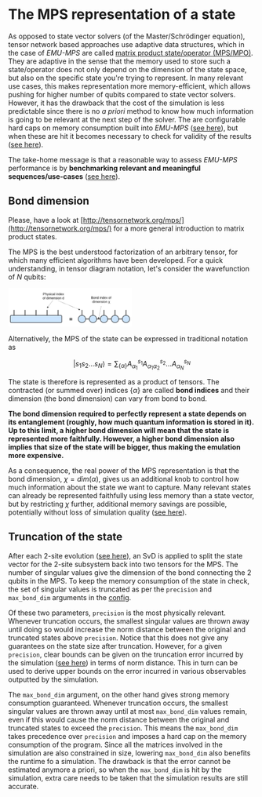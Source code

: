 # The MPS representation of a state
As opposed to state vector solvers (of the Master/Schrödinger equation), tensor network based approaches use adaptive data structures, which in the case of _EMU-MPS_ are called [matrix product state/operator (MPS/MPO)](http://tensornetwork.org/mps/). They are adaptive in the sense that the memory used to store such a state/operator does not only depend on the dimension of the state space, but also on the specific state you're trying to represent. In many relevant use cases, this makes representation more memory-efficient, which allows pushing for higher number of qubits compared to state vector solvers. However, it has the drawback that the cost of the simulation is less predictable since there is no _a priori_ method to know how much information is going to be relevant at the next step of the solver. The are configurable hard caps on memory consumption built into _EMU-MPS_ ([see here](../resource_estimation.md)), but when these are hit it becomes necessary to check for validity of the results ([see here](../convergence.md)).

The take-home message is that a reasonable way to assess _EMU-MPS_ performance is by __benchmarking relevant and meaningful sequences/use-cases__ ([see here](../../benchmarks/index.md)).

## Bond dimension
Please, have a look at [http://tensornetwork.org/mps/](http://tensornetwork.org/mps/) for a more general introduction to matrix product states.

The MPS is the best understood factorization of an arbitrary tensor, for which many efficient algorithms have been developed. For a quick understanding, in tensor diagram notation, let's consider the wavefunction of $N$ qubits:

<img src="./images/mps_bond_dimension.png" width="50%" style="background-color:white;">

Alternatively, the MPS of the state can be expressed in traditional notation as

$$
|s_1 s_2\dots s_N\rangle = \sum_{\{\alpha\}}A^{s_1}_{\alpha_1}A^{s_2}_{\alpha_1\alpha_2}\dots A^{s_N}_{\alpha_N}
$$

The state is therefore is represented as a product of tensors. The contracted (or summed over) indices $\{\alpha\}$ are called __bond indices__ and their dimension (the bond dimension) can vary from bond to bond.

__The bond dimension required to perfectly represent a state depends on its entanglement (roughly, how much quantum information is stored in it). Up to this limit, a higher bond dimension will mean that the state is represented more faithfully. However, a higher bond dimension also implies that size of the state will be bigger, thus making the emulation more expensive.__

As a consequence, the real power of the MPS representation is that the bond dimension, $\chi= dim(\alpha)$, gives us an additional knob to control how much information about the state we want to capture. Many relevant states can already be represented faithfully using less memory than a state vector, but by restricting $\chi$ further, additional memory savings are possible, potentially without loss of simulation quality ([see here](../convergence.md)).

## Truncation of the state

After each 2-site evolution ([see here](../tdvp.md)), an SvD is applied to split the state vector for the 2-site subsystem back into two tensors for the MPS. The number of singular values give the dimension of the bond connecting the 2 qubits in the MPS. To keep the memory consumption of the state in check, the set of singular values is truncated as per the `precision` and `max_bond_dim` arguments in the [config](../config.md).

Of these two parameters, `precision` is the most physically relevant. Whenever truncation occurs, the smallest singular values are thrown away until doing so would increase the norm distance between the original and truncated states above `precision`. Notice that this does not give any guarantees on the state size after truncation. However, for a given `precision`, clear bounds can be given on the truncation error incurred by the simulation ([see here](../errors.md)) in terms of norm distance. This in turn can be used to derive upper bounds on the error incurred in various observables outputted by the simulation.

The `max_bond_dim` argument, on the other hand gives strong memory consumption guaranteed. Whenever truncation occurs, the smallest singular values are thrown away until at most `max_bond_dim` values remain, even if this would cause the norm distance between the original and truncated states to exceed the `precision`. This means the `max_bond_dim` takes precedence over `precision` and imposes a hard cap on the memory consumption of the program. Since all the matrices involved in the simulation are also constrained in size, lowering `max_bond_dim` also benefits the runtime fo a simulation. The drawback is that the error cannot be estimated anymore a priori, so when the `max_bond_dim` is hit by the simulation, extra care needs to be taken that the simulation results are still accurate.
